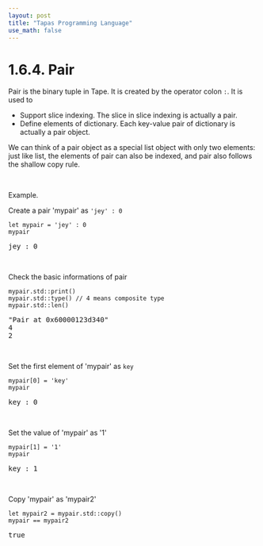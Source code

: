 ```yaml
---
layout: post
title: "Tapas Programming Language"
use_math: false
---
```




# 1.6.4. Pair

Pair is the binary tuple in Tape. It is created by the operator colon `:`. It is used to

- Support slice indexing. The slice in slice indexing is actually a pair.
- Define elements of dictionary. Each key-value pair of dictionary is actually a pair object.

We can think of a pair object as a special list object with only two elements: just like list, the elements of pair can also be indexed, and pair also follows the shallow copy rule.

<br>

Example.

Create a pair 'mypair' as ``'jey' : 0``

```tapas
let mypair = 'jey' : 0
mypair
```
<pre class='Tapas-Return'>
jey : 0
</pre>

<br>

Check the basic informations of pair

```tapas
mypair.std::print()
mypair.std::type() // 4 means composite type
mypair.std::len()
```
<pre class='Tapas-Return'>
"Pair at 0x60000123d340"
4
2
</pre>
<br>

Set the first element of 'mypair' as ``key``

```tapas
mypair[0] = 'key'
mypair
```
<pre class='Tapas-Return'>
key : 0
</pre>
<br>

Set the value of 'mypair' as '1'

```tapas
mypair[1] = '1'
mypair
```
<pre class='Tapas-Return'>
key : 1
</pre>
<br>

Copy 'mypair' as 'mypair2'

```tapas
let mypair2 = mypair.std::copy()
mypair == mypair2
```
<pre class='Tapas-Return'>
true
</pre>
